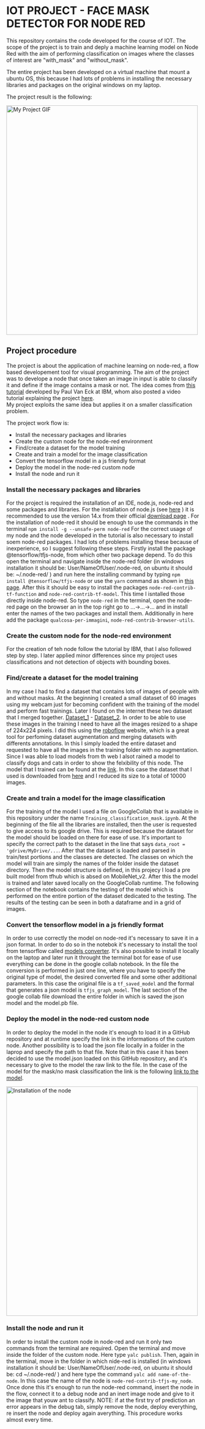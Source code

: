 # IOT PROJECT - FACE MASK DETECTOR FOR NODE RED
This repository contains the code developed for the course of IOT. The scope of the project is to train and deply a machine learning model on Node Red with the aim of performing classification on images where the classes of interest are "with_mask" and "without_mask". 

The entire project has been developed on a virtual machine that mount a ubuntu OS, this because I had lots of problems in installing the necessary libraries and packages on the original windows on my laptop. 

The project result is the following:

<img src="https://github.com/AlessandroAvi/Node_red_tfjs_classification/Img/example.gif" alt="My Project GIF" width="500" height="600">

## Project procedure
The project is about the application of machine learning on node-red, a flow based developement tool for visual programming. The aim of the project was to develope a node that once taken an image in input is able to classify it and define if the image contains a mask or not. The idea comes from [this tutorial](https://developer.ibm.com/tutorials/building-a-machine-learning-node-for-node-red-using-tensorflowjs/) developed by Paul Van Eck at IBM, whom also posted a video tutorial explaining the project [here](https://www.youtube.com/watch?v=bOdlPwWej98&t=0s).  
My project exploits the same idea but applies it on a smaller classification problem.

The project work flow is:
- Install the necessary packages and libraries
- Create the custom node for the node-red environment
- Find/create a dataset for the model training
- Create and train a model for the image classification
- Convert the tensorflow model in a js friendly format
- Deploy the model in the node-red custom node
- Install the node and run it

### Install the necessary packages and libraries
For the project is required the installation of an IDE, node.js, node-red and some packages and libraries.
For the installation of node.js (see [here](https://nodered.org/docs/getting-started/windows#1-install-nodejs) ) it is recommended to use the version 14.x from their official [download page](https://nodejs.org/en/) .
For the installation of node-red it should be enough to use the commands in the terminal `npm install -g --unsafe-perm node-red`
For the correct usage of my node and the node developed in the tutorial is also necessary to install soem node-red packages. I had lots of problems installing these because of inexperience, so I suggest following these steps.
Firstly install the package  @tensorflow/tfjs-node, from which other two package depend. To do this open the terminal and navigate inside the node-red folder (in windows installation it should be: User/NameOfUser/.node-red, on ubuntu it should be:  ~/.node-red/ ) and run here the installing command by typing `npm install @tensorflow/tfjs-node` or use the `yarn` command as shown in [this page](https://www.npmjs.com/package/@tensorflow/tfjs-node). 
After this it should be easy to install the packages `node-red-contrib-tf-function` and `node-red-contrib-tf-model`. This time I isntalled those directly inside node-red. So type `node-red` in the terminal, open the node-red page on the browser an in the top right go to ...->...->... and in install enter the names of the two packages and install them. Additionally in here add the package `qualcosa-per-immagini`,  `node-red-contrib-browser-utils`.


### Create the custom node for the node-red environment
For the creation of teh node follow the tutorial by IBM, that I also followed step by step. I later applied minor differences since my project uses classifications and not detection of objects with bounding boxes.

### Find/create a dataset for the model training
In my case I had to find a dataset that contains lots of images of people with and without masks. At the beginning I created a small dataset of 60 images using my webcam just for becoming confident with the training of the model and perform fast trainings. Later I found on the internet these two dataset that I merged together. [Dataset_1](https://www.kaggle.com/omkargurav/face-mask-dataset) - [Dataset_2](https://www.kaggle.com/dhruvmak/face-mask-detection). 
In order to be able to use these images in the training I need to have all the images resized to a shape of 224x224 pixels. I did this using the [roboflow](https://roboflow.com/) website, which is a great tool for perfoming dataset augmentation and merging datasets with differents annotations. In this I simply loaded the entire dataset and requested to have all the images in the training folder with no augmentation.
Since I was able to load models from th web I alsot rained a model to classify dogs and cats in order to show the felxibility of this node. The model that I trained can be found at the [link](https://github.com/AlessandroAvi/Node_red_tfjs_classification/tree/main/Saved_model). In this case the dataset that I used is downloaded from [here](https://www.kaggle.com/karakaggle/kaggle-cat-vs-dog-dataset) and I reduced its size to a total of 10000 images.


### Create and train a model for the image classification
For the training of the model I used a file on GoogleCollab that is available in this repository under the name `Training_classification_mask.ipynb`. 
At the beginning of the file all the libraries are installed, then the user is requested to give access to its google drive. This is required because the dataset for the model should be loaded on there for ease of use. It's important to specify the correct path to the dataset in the line that says `data_root = 'gdrive/MyDrive/...`. After that the dataset is loaded and parsed in train/test portions and the classes are detected. The classes on which the model will train are simply the names of the folder inside the dataset directory. 
Then the model structure is defined, in this projecy I load a pre built model from tfhub which is absed on MobileNet_v2. After this the model is trained and later saved locally on the GoogleCollab runtime.
The following section of the notebook contains the testing of the model which is performed on the entire portion of the dataset dedicated to the testing. The results of the testing can be seen in both a dataframe and in a grid of images.


### Convert the tensorflow model in a js friendly format
In order to use correctly the model on node-red it's necessary to save it in a json format. In order to do so in the notebok it's necessary to install the tool from tensorflow called [models converter](https://github.com/tensorflow/tfjs/tree/master/tfjs-converter). It's also possible to install it locally on the laptop and later run it throught the terminal bot for ease of use everything can be done in the google collab notebook. 
In the file the conversion is performed in just one line, where you have to specify the original type of model, the desired converted file and some other additional parameters. In this case the original file is a `tf_saved_model` and the formal that generates a json model is `tfjs_graph_model`. The last section of the google collab file download the entire folder in which is saved the json model and the model.pb file. 


### Deploy the model in the node-red custom node
In order to deploy the model in the node it's enough to load it in a GitHub repository and at runtime specify the link in the informations of the custom node. Another possibility is to load the json file locally in a folder in the laprop and specify the path to that file. 
Note that in this case it has been decided to use the model.json loaded on this GitHub repository, and it's necessary to give to the model the raw link to the file. In the case of the model for the mask/no mask classification the link is the following [link to the model](https://raw.githubusercontent.com/AlessandroAvi/Node_red_tfjs_classification/main/Saved_model/Mask_classificator/converted_model/model.json). 

<img src="https://github.com/AlessandroAvi/Node_red_tfjs_classification/Img/install.gif" alt="Installation of the node" width="500" height="600">

### Install the node and run it
In order to install the custom node in node-red and run it only two commands from the terminal are required.
Open the terminal and move inside the folder of the custom node. Here type `yalc publish`.
Then, again in the terminal, move in the folder in which nide-red is installed (in windows installation it should be: User/NameOfUser/.node-red, on ubuntu it should be: cd ~/.node-red/ ) and here type the command `yalc add name-of-the-node`. In this case the name of the node is `node-red-contrib-tfjs-my_node`.
Once done this it's enough to run the node-red command, insert the node in the flow, connect it to a debug node and an inert image node and give to it the image that youw ant to classify.
NOTE: if at the first try of prediction an error appears in the debug tab, simply remove the node, deploy everything, re insert the node and deploy again averything. This procedure works almost every time.

